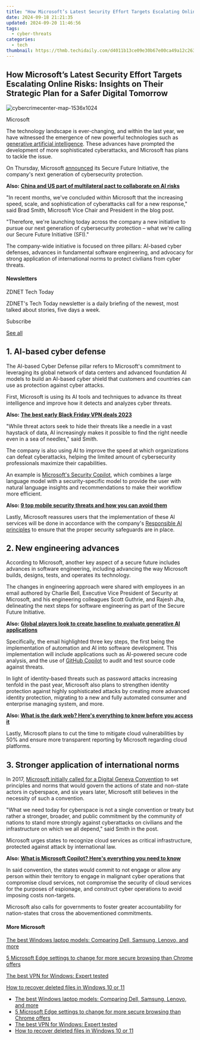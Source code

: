 ```yaml
---
title: "How Microsoft’s Latest Security Effort Targets Escalating Online Risks: Insights on Their Strategic Plan for a Safer Digital Tomorrow"
date: 2024-09-18 21:21:35
updated: 2024-09-20 11:46:56
tags:
  - cyber-threats
categories:
  - tech
thumbnail: https://thmb.techidaily.com/d4011b13ce09e30b67e00ca49a12c263fc568d55d53da9d960e8b4889ca636b6.jpg
---
```


## How Microsoft’s Latest Security Effort Targets Escalating Online Risks: Insights on Their Strategic Plan for a Safer Digital Tomorrow

![cybercrimecenter-map-1536x1024](https://www.zdnet.com/a/img/resize/10d29b0a4bd89eecfd33519f3bf6cab07d9eb70d/2023/11/02/5e7bafb5-06a9-439e-984f-81fdadd516a1/cybercrimecenter-map-1536x1024.jpg?auto=webp&precrop=1536,863,x0,y75&width=1280)

Microsoft

The technology landscape is ever-changing, and within the last year, we have witnessed the emergence of new powerful technologies such as [generative artificial intelligence](https://www.zdnet.com/article/what-is-generative-ai-and-why-is-it-so-popular-heres-everything-you-need-to-know/). These advances have prompted the development of more sophisticated cyberattacks, and Microsoft has plans to tackle the issue. 

On Thursday, Microsoft [announced](https://blogs.microsoft.com/on-the-issues/2023/11/02/secure-future-initiative-sfi-cybersecurity-cyberattacks/) its Secure Future Initiative, the company's next generation of cybersecurity protection. 

**Also:** [**China and US part of multilateral pact to collaborate on AI risks**](https://www.zdnet.com/article/china-and-us-part-of-multilateral-pact-to-collaborate-on-ai-risks/)

"In recent months, we've concluded within Microsoft that the increasing speed, scale, and sophistication of cyberattacks call for a new response," said Brad Smith, Microsoft Vice Chair and President in the blog post. 

"Therefore, we're launching today across the company a new initiative to pursue our next generation of cybersecurity protection – what we're calling our Secure Future Initiative (SFI)."

The company-wide initiative is focused on three pillars: AI-based cyber defenses, advances in fundamental software engineering, and advocacy for strong application of international norms to protect civilians from cyber threats. 

#### Newsletters

ZDNET Tech Today

ZDNET's Tech Today newsletter is a daily briefing of the newest, most talked about stories, five days a week.

 Subscribe

[See all](https://www.zdnet.com/newsletters/)

## 1\. AI-based cyber defense

The AI-based Cyber Defense pillar refers to Microsoft's commitment to leveraging its global network of data centers and advanced foundation AI models to build an AI-based cyber shield that customers and countries can use as protection against cyber attacks.

First, Microsoft is using its AI tools and techniques to advance its threat intelligence and improve how it detects and analyzes cyber threats. 

**Also:** [**The best early Black Friday VPN deals 2023**](https://www.zdnet.com/article/the-best-early-black-friday-vpn-deals-2023/)

"While threat actors seek to hide their threats like a needle in a vast haystack of data, AI increasingly makes it possible to find the right needle even in a sea of needles," said Smith. 

The company is also using AI to improve the speed at which organizations can defeat cyberattacks, helping the limited amount of cybersecurity professionals maximize their capabilities. 

An example is [Microsoft's Security Copilot](https://www.zdnet.com/article/microsoft-security-copilot-harnesses-ai-to-give-superpowers-to-cybersecurity-fighters/), which combines a large language model with a security-specific model to provide the user with natural language insights and recommendations to make their workflow more efficient. 

**Also: [9 top mobile security threats and how you can avoid them](https://www.zdnet.com/article/9-top-mobile-security-threats-and-how-you-can-avoid-them/)**

Lastly, Microsoft reassures users that the implementation of these AI services will be done in accordance with the company's [Responsible AI principles](https://www.zdnet.com/article/microsoft-commits-to-supporting-customers-on-their-responsible-ai-journeys/) to ensure that the proper security safeguards are in place. 

## 2\. New engineering advances 

According to Microsoft, another key aspect of a secure future includes advances in software engineering, including advancing the way Microsoft builds, designs, tests, and operates its technology. 

The changes in engineering approach were shared with employees in an email authored by Charlie Bell, Executive Vice President of Security at Microsoft, and his engineering colleagues Scott Guthrie, and Rajesh Jha, delineating the next steps for software engineering as part of the Secure Future Initiative. 

**Also:** [**Global players look to create baseline to evaluate generative AI applications**](https://www.zdnet.com/article/global-players-look-to-create-baseline-to-evaluate-generative-ai-applications/)

Specifically, the email highlighted three key steps, the first being the implementation of automation and AI into software development. This implementation will include applications such as AI-powered secure code analysis, and the use of [GitHub Copilot](https://www.zdnet.com/article/microsoft-has-over-a-million-paying-github-copilot-users-ceo-nadella/) to audit and test source code against threats. 

In light of identity-based threats such as password attacks increasing tenfold in the past year, Microsoft also plans to strengthen identity protection against highly sophisticated attacks by creating more advanced identity protection, migrating to a new and fully automated consumer and enterprise managing system, and more. 

**Also: [What is the dark web? Here's everything to know before you access it](https://www.zdnet.com/article/what-is-the-dark-web-heres-everything-to-know-before-you-access-it/)**

Lastly, Microsoft plans to cut the time to mitigate cloud vulnerabilities by 50% and ensure more transparent reporting by Microsoft regarding cloud platforms. 

## 3\. Stronger application of international norms 

In 2017, [Microsoft initially called for a Digital Geneva Convention](https://www.zdnet.com/article/microsofts-brad-smith-calls-for-a-digital-geneva-convention/) to set principles and norms that would govern the actions of state and non-state actors in cyberspace, and six years later, Microsoft still believes in the necessity of such a convention. 

"What we need today for cyberspace is not a single convention or treaty but rather a stronger, broader, and public commitment by the community of nations to stand more strongly against cyberattacks on civilians and the infrastructure on which we all depend," said Smith in the post. 

Microsoft urges states to recognize cloud services as critical infrastructure, protected against attack by international law. 

**Also:** [**What is Microsoft Copilot? Here's everything you need to know**](https://www.zdnet.com/article/what-is-microsoft-copilot-heres-everything-you-need-to-know/)

In said convention, the states would commit to not engage or allow any person within their territory to engage in malignant cyber operations that compromise cloud services, not compromise the security of cloud services for the purposes of espionage, and construct cyber operations to avoid imposing costs non-targets. 

Microsoft also calls for governments to foster greater accountability for nation-states that cross the abovementioned commitments. 

#### More Microsoft

[The best Windows laptop models: Comparing Dell, Samsung, Lenovo, and more](https://www.zdnet.com/article/best-windows-laptop/ "The best Windows laptop models: Comparing Dell, Samsung, Lenovo, and more")

[5 Microsoft Edge settings to change for more secure browsing than Chrome offers](https://www.zdnet.com/article/5-microsoft-edge-settings-to-change-for-more-secure-browsing-than-chrome-offers/ "5 Microsoft Edge settings to change for more secure browsing than Chrome offers")

[The best VPN for Windows: Expert tested](https://www.zdnet.com/article/best-vpn-for-windows-pc/ "The best VPN for Windows: Expert tested")

[How to recover deleted files in Windows 10 or 11](https://www.zdnet.com/article/how-to-recover-deleted-files-in-windows-10-or-11/ "How to recover deleted files in Windows 10 or 11")

* [The best Windows laptop models: Comparing Dell, Samsung, Lenovo, and more](https://www.zdnet.com/article/best-windows-laptop/ "The best Windows laptop models: Comparing Dell, Samsung, Lenovo, and more")
* [5 Microsoft Edge settings to change for more secure browsing than Chrome offers](https://www.zdnet.com/article/5-microsoft-edge-settings-to-change-for-more-secure-browsing-than-chrome-offers/ "5 Microsoft Edge settings to change for more secure browsing than Chrome offers")
* [The best VPN for Windows: Expert tested](https://www.zdnet.com/article/best-vpn-for-windows-pc/ "The best VPN for Windows: Expert tested")
* [How to recover deleted files in Windows 10 or 11](https://www.zdnet.com/article/how-to-recover-deleted-files-in-windows-10-or-11/ "How to recover deleted files in Windows 10 or 11")

<ins class="adsbygoogle"
     style="display:block"
     data-ad-format="autorelaxed"
     data-ad-client="ca-pub-7571918770474297"
     data-ad-slot="1223367746"></ins>



<ins class="adsbygoogle"
     style="display:block"
     data-ad-client="ca-pub-7571918770474297"
     data-ad-slot="8358498916"
     data-ad-format="auto"
     data-full-width-responsive="true"></ins>
